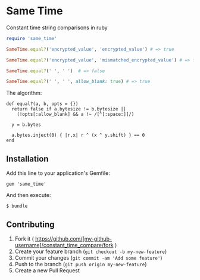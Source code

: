 # Same Time

Constant time string comparisons in ruby

```ruby
require 'same_time'

SameTime.equal?('encrypted_value', 'encrypted_value') # => true

SameTime.equal?('encrypted_value', 'mismatched_encrypted_value') # => false

SameTime.equal?(' ', ' ')  # => false

SameTime.equal?(' ', ' ', allow_blank: true) # => true
```

The algorithm:

```
def equal?(a, b, opts = {})
  return false if a.bytesize != b.bytesize ||
    (!opts[:allow_blank] && a !~ /[^[:space:]]/)

  y = b.bytes

  a.bytes.inject(0) { |r,x| r ^ (x ^ y.shift) } == 0
end
```

## Installation

Add this line to your application's Gemfile:

    gem 'same_time'

And then execute:

    $ bundle


## Contributing

1. Fork it ( https://github.com/[my-github-username]/constant_time_compare/fork )
2. Create your feature branch (`git checkout -b my-new-feature`)
3. Commit your changes (`git commit -am 'Add some feature'`)
4. Push to the branch (`git push origin my-new-feature`)
5. Create a new Pull Request
